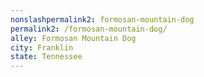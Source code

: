 ```yaml
---
﻿nonslashpermalink2: formosan-mountain-dog
permalink2: /formosan-mountain-dog/
alley: Formosan Mountain Dog
city: Franklin
state: Tennessee
---
```

